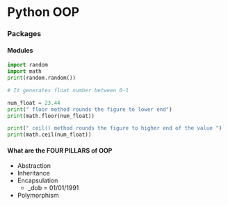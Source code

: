 # Python OOP
### Packages
#### Modules


```python
import random
import math
print(random.random())

# It generates float number between 0-1

num_float = 23.44
print(" floor method rounds the figure to lower end")
print(math.floor(num_float))

print(" ceil() method rounds the figure to higher end of the value ")
print(math.ceil(num_float))
```
#### What are the FOUR PILLARS of OOP

- Abstraction
- Inheritance
- Encapsulation
  - _dob = 01/01/1991
- Polymorphism
